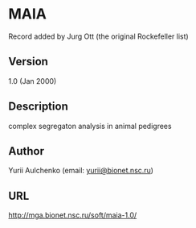 # MAIA
Record added by Jurg Ott (the original Rockefeller list)

## Version
1.0 (Jan 2000)

## Description
complex segregaton analysis in animal pedigrees

## Author
Yurii Aulchenko (email: yurii@bionet.nsc.ru)

## URL
http://mga.bionet.nsc.ru/soft/maia-1.0/